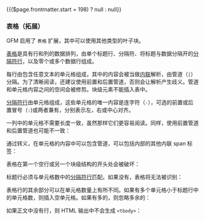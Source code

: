 {{($page.frontmatter.start = 198) ? null : null}}
### 表格（拓展）

GFM 启用了 `表格` 扩展，其中可以使用其他类型的叶子块。

[表格](https://github.github.com/gfm/#table)是具有行和列的数据排列，由单个标题行、分隔符、将标题与数据分隔开的[分隔符行](https://github.github.com/gfm/#delimiter-row)，以及零个或多个数据行组成。

每行由包含任意文本的单元格组成，其中的内容会被当做[内联](https://github.github.com/gfm/#inlines)解析，由管道（`|`）分隔。为了清晰阅读，还建议使用前置和后置管道，否则会让解析产生歧义。管道和单元格内容之间的空间会被修剪。块级元素不能插入表中。

[分隔符行](https://github.github.com/gfm/#delimiter-row)由单元格组成，这些单元格的唯一内容是连字符（`-`），可选的前置或后置冒号（`:`)或两者兼有，分别表示左，右或中心对齐。    
<Example :index="$page.frontmatter.start++"/>

一列中的单元格不需要长度一致，虽然那样它们更容易阅读。同样，使用前置管道和后置管道也可能不一致：  
<Example :index="$page.frontmatter.start++"/>

通过转义，在单元格的内容中可以包含管道，可以包括内部的其他内联 span 标签：  
<Example :index="$page.frontmatter.start++"/>
 
表格在第一个空行或另一个块级结构的开头处会被破坏：   
<Example :index="$page.frontmatter.start++"/>

<Example :index="$page.frontmatter.start++"/>

标题行必须与单元格数中的[分隔符行](https://github.github.com/gfm/#delimiter-row)匹配。如果没有，表格将无法被识别：  
<Example :index="$page.frontmatter.start++"/>

表格行的其余部分可以在单元格数量上有所不同。如果有多个单元格小于标题行中的单元格数，则插入空单元格。如果有多的，则忽略多余的：    
<Example :index="$page.frontmatter.start++"/>

如果正文中没有行，则 HTML 输出中不会生成 `<tbody>`：   
<Example :index="$page.frontmatter.start++"/>
